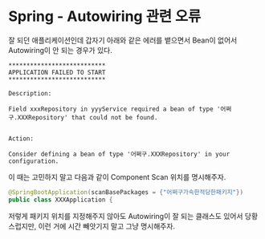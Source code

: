 # Spring - Autowiring 관련 오류

잘 되던 애플리케이션인데 갑자기 아래와 같은 에러를 뱉으면서 Bean이 없어서 Autowiring이 안 되는 경우가 있다.

```
***************************
APPLICATION FAILED TO START
***************************

Description:

Field xxxRepository in yyyService required a bean of type '어쩌구.XXXRepository' that could not be found.


Action:

Consider defining a bean of type '어쩌구.XXXRepository' in your configuration.
```

이 때는 고민하지 말고 다음과 같이 Component Scan 위치를 명시해주자.

```java
@SpringBootApplication(scanBasePackages = {"어쩌구가속한적당한패키지"})
public class XXXApplication {
```

저렇게 패키지 위치를 지정해주지 않아도 Autowiring이 잘 되는 클래스도 있어서 당황스럽지만, 이런 거에 시간 빼앗기지 말고 그냥 명시해주자.
